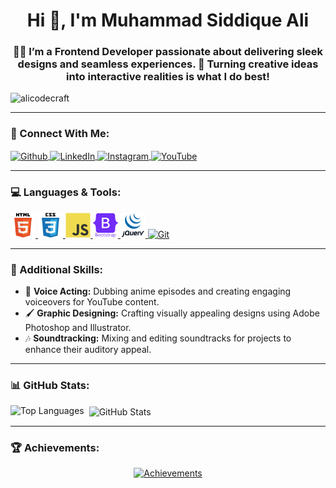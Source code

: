 <h1 align="center">Hi 👋, I'm Muhammad Siddique Ali</h1>
<h3 align="center">👨‍💻 I’m a Frontend Developer passionate about delivering sleek designs and seamless experiences. 🚀 Turning creative ideas into interactive realities is what I do best!</h3>

<p align="left"> 
  <img src="https://komarev.com/ghpvc/?username=alicodecraft&label=Profile%20views&color=0e75b6&style=flat" alt="alicodecraft" />
</p>

---

<h3 align="left">🔗 Connect With Me:</h3>
<p align="left">
<a href="https://linkedin.com/in/alicodecraft" target="blank">
    <img align="center" src="https://raw.githubusercontent.com/rahuldkjain/github-profile-readme-generator/master/src/images/icons/Social/github-alt.svg" alt="Github" height="30" width="40" />
  </a>
  <a href="https://linkedin.com/in/alicodecraft" target="blank">
    <img align="center" src="https://raw.githubusercontent.com/rahuldkjain/github-profile-readme-generator/master/src/images/icons/Social/linked-in-alt.svg" alt="LinkedIn" height="30" width="40" />
  </a>
  <a href="https://instagram.com/alicodecraft" target="blank">
    <img align="center" src="https://raw.githubusercontent.com/rahuldkjain/github-profile-readme-generator/master/src/images/icons/Social/instagram.svg" alt="Instagram" height="30" width="40" />
  </a>
  <a href="https://youtube.com/@imkataki_uchiha" target="blank">
    <img align="center" src="https://raw.githubusercontent.com/rahuldkjain/github-profile-readme-generator/master/src/images/icons/Social/youtube.svg" alt="YouTube" height="30" width="40" />
  </a>
</p>

---

<h3 align="left">💻 Languages & Tools:</h3>
<p align="left"> 
  <a href="https://developer.mozilla.org/en-US/docs/Web/HTML" target="_blank" rel="noreferrer">
    <img src="https://raw.githubusercontent.com/devicons/devicon/master/icons/html5/html5-original-wordmark.svg" alt="HTML5" width="40" height="40"/>
  </a>
  <a href="https://www.w3schools.com/css/" target="_blank" rel="noreferrer">
    <img src="https://raw.githubusercontent.com/devicons/devicon/master/icons/css3/css3-original-wordmark.svg" alt="CSS3" width="40" height="40"/>
  </a>
  <a href="https://developer.mozilla.org/en-US/docs/Web/JavaScript" target="_blank" rel="noreferrer">
    <img src="https://raw.githubusercontent.com/devicons/devicon/master/icons/javascript/javascript-original.svg" alt="JavaScript" width="40" height="40"/>
  </a>
  <a href="https://getbootstrap.com" target="_blank" rel="noreferrer">
    <img src="https://raw.githubusercontent.com/devicons/devicon/master/icons/bootstrap/bootstrap-plain-wordmark.svg" alt="Bootstrap" width="40" height="40"/>
  </a>
  <a href="https://jquery.com/" target="_blank" rel="noreferrer">
    <img src="https://raw.githubusercontent.com/devicons/devicon/master/icons/jquery/jquery-original-wordmark.svg" alt="jQuery" width="40" height="40"/>
  </a>
  <a href="https://git-scm.com/" target="_blank" rel="noreferrer">
    <img src="https://www.vectorlogo.zone/logos/git-scm/git-scm-icon.svg" alt="Git" width="40" height="40"/>
  </a>
</p>

---

<h3 align="left">🎨 Additional Skills:</h3>
<ul>
  <li>🎤 <b>Voice Acting:</b> Dubbing anime episodes and creating engaging voiceovers for YouTube content.</li>
  <li>🖌️ <b>Graphic Designing:</b> Crafting visually appealing designs using Adobe Photoshop and Illustrator.</li>
  <li>🎶 <b>Soundtracking:</b> Mixing and editing soundtracks for projects to enhance their auditory appeal.</li>
</ul>

---

<h3 align="left">📊 GitHub Stats:</h3>
<p align="left">
  <img align="left" src="https://github-readme-stats.vercel.app/api/top-langs?username=alicodecraft&show_icons=true&locale=en&layout=compact" alt="Top Languages" />
</p>
<p>&nbsp;
  <img align="center" src="https://github-readme-stats.vercel.app/api?username=alicodecraft&show_icons=true&locale=en&theme=radical" alt="GitHub Stats" />
</p>

---

<h3 align="left">🏆 Achievements:</h3>
<p align="center">
  <a href="https://github.com/ryo-ma/github-profile-trophy">
    <img src="https://github-profile-trophy.vercel.app/?username=alicodecraft&theme=radical" alt="Achievements" />
  </a>
</p>